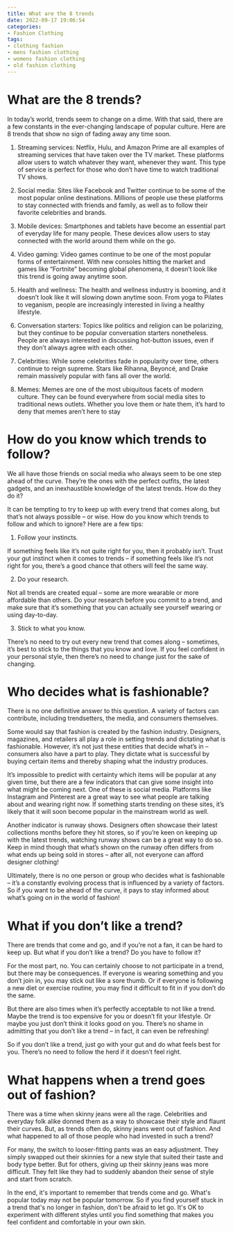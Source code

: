 ```yaml
---
title: What are the 8 trends 
date: 2022-09-17 19:06:54
categories:
- Fashion Clothing
tags:
- clothing fashion
- mens fashion clothing
- womens fashion clothing
- old fashion clothing
---
```



#  What are the 8 trends? 

In today’s world, trends seem to change on a dime. With that said, there are a few constants in the ever-changing landscape of popular culture. Here are 8 trends that show no sign of fading away any time soon.

1. Streaming services: Netflix, Hulu, and Amazon Prime are all examples of streaming services that have taken over the TV market. These platforms allow users to watch whatever they want, whenever they want. This type of service is perfect for those who don’t have time to watch traditional TV shows.

2. Social media: Sites like Facebook and Twitter continue to be some of the most popular online destinations. Millions of people use these platforms to stay connected with friends and family, as well as to follow their favorite celebrities and brands.

3. Mobile devices: Smartphones and tablets have become an essential part of everyday life for many people. These devices allow users to stay connected with the world around them while on the go.

4. Video gaming: Video games continue to be one of the most popular forms of entertainment. With new consoles hitting the market and games like “Fortnite” becoming global phenomena, it doesn’t look like this trend is going away anytime soon.

5. Health and wellness: The health and wellness industry is booming, and it doesn’t look like it will slowing down anytime soon. From yoga to Pilates to veganism, people are increasingly interested in living a healthy lifestyle.

6. Conversation starters: Topics like politics and religion can be polarizing, but they continue to be popular conversation starters nonetheless. People are always interested in discussing hot-button issues, even if they don’t always agree with each other.

7. Celebrities: While some celebrities fade in popularity over time, others continue to reign supreme. Stars like Rihanna, Beyoncé, and Drake remain massively popular with fans all over the world.

8. Memes: Memes are one of the most ubiquitous facets of modern culture. They can be found everywhere from social media sites to traditional news outlets. Whether you love them or hate them, it’s hard to deny that memes aren’t here to stay

#  How do you know which trends to follow? 

We all have those friends on social media who always seem to be one step ahead of the curve. They’re the ones with the perfect outfits, the latest gadgets, and an inexhaustible knowledge of the latest trends. How do they do it?

It can be tempting to try to keep up with every trend that comes along, but that’s not always possible – or wise. How do you know which trends to follow and which to ignore? Here are a few tips:

1. Follow your instincts.

If something feels like it’s not quite right for you, then it probably isn’t. Trust your gut instinct when it comes to trends – if something feels like it’s not right for you, there’s a good chance that others will feel the same way.

2. Do your research.

Not all trends are created equal – some are more wearable or more affordable than others. Do your research before you commit to a trend, and make sure that it’s something that you can actually see yourself wearing or using day-to-day.

3. Stick to what you know.

There’s no need to try out every new trend that comes along – sometimes, it’s best to stick to the things that you know and love. If you feel confident in your personal style, then there’s no need to change just for the sake of changing.

#  Who decides what is fashionable? 

There is no one definitive answer to this question. A variety of factors can contribute, including trendsetters, the media, and consumers themselves.

Some would say that fashion is created by the fashion industry. Designers, magazines, and retailers all play a role in setting trends and dictating what is fashionable. However, it’s not just these entities that decide what’s in – consumers also have a part to play. They dictate what is successful by buying certain items and thereby shaping what the industry produces.

It’s impossible to predict with certainty which items will be popular at any given time, but there are a few indicators that can give some insight into what might be coming next. One of these is social media. Platforms like Instagram and Pinterest are a great way to see what people are talking about and wearing right now. If something starts trending on these sites, it’s likely that it will soon become popular in the mainstream world as well.

Another indicator is runway shows. Designers often showcase their latest collections months before they hit stores, so if you’re keen on keeping up with the latest trends, watching runway shows can be a great way to do so. Keep in mind though that what’s shown on the runway often differs from what ends up being sold in stores – after all, not everyone can afford designer clothing!

Ultimately, there is no one person or group who decides what is fashionable – it’s a constantly evolving process that is influenced by a variety of factors. So if you want to be ahead of the curve, it pays to stay informed about what’s going on in the world of fashion!

#  What if you don’t like a trend? 

There are trends that come and go, and if you’re not a fan, it can be hard to keep up. But what if you don’t like a trend? Do you have to follow it?

For the most part, no. You can certainly choose to not participate in a trend, but there may be consequences. If everyone is wearing something and you don’t join in, you may stick out like a sore thumb. Or if everyone is following a new diet or exercise routine, you may find it difficult to fit in if you don’t do the same.

But there are also times when it’s perfectly acceptable to not like a trend. Maybe the trend is too expensive for you or doesn’t fit your lifestyle. Or maybe you just don’t think it looks good on you. There’s no shame in admitting that you don’t like a trend – in fact, it can even be refreshing!

So if you don’t like a trend, just go with your gut and do what feels best for you. There’s no need to follow the herd if it doesn’t feel right.

#  What happens when a trend goes out of fashion?

There was a time when skinny jeans were all the rage. Celebrities and everyday folk alike donned them as a way to showcase their style and flaunt their curves. But, as trends often do, skinny jeans went out of fashion. And what happened to all of those people who had invested in such a trend?

For many, the switch to looser-fitting pants was an easy adjustment. They simply swapped out their skinnies for a new style that suited their taste and body type better. But for others, giving up their skinny jeans was more difficult. They felt like they had to suddenly abandon their sense of style and start from scratch.

In the end, it's important to remember that trends come and go. What's popular today may not be popular tomorrow. So if you find yourself stuck in a trend that's no longer in fashion, don't be afraid to let go. It's OK to experiment with different styles until you find something that makes you feel confident and comfortable in your own skin.